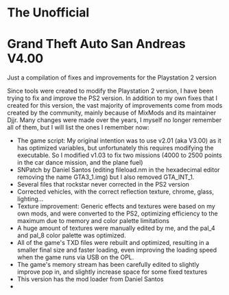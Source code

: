 # The Unofficial
# Grand Theft Auto San Andreas V4.00
Just a compilation of fixes and improvements for the Playstation 2 version

Since tools were created to modify the Playstation 2 version, I have been trying to fix and improve the PS2 version. In addition to my own fixes that I created for this version, the vast majority of improvements come from mods created by the community, mainly because of MixMods and its maintainer Djjr. Many changes were made over the years, I myself no longer remember all of them, but I will list the ones I remember now:


- The game script: My original intention was to use v2.01 (aka V3.00) as it has optimized variables, but unfortunately this requires modifying the executable. So I modified v1.03 to fix two missions (4000 to 2500 points in the car dance mission, and the plane fuel)
- SNPatch by Daniel Santos (editing fileload.nm in the hexadecimal editor removing the name GTA3_1.img) but I also removed GTA_INT_1.
- Several files that rockstar never corrected in the PS2 version
- Corrected vehicles, with the correct reflection texture, chrome, glass, lighting...
- Texture improvement: Generic effects and textures were based on my own mods, and were converted to the PS2, optimizing efficiency to the maximum due to memory and color palette limitations
- A huge amount of textures were manually edited by me, and the pal_4 and pal_8 color palette was optimized.
- All of the game's TXD files were rebuilt and optimized, resulting in a smaller final size and faster loading, even improving the loading speed when the game runs via USB on the OPL.
- The game's memory stream has been carefully edited to slightly improve pop in, and slightly increase space for some fixed textures
- This version has the mod loader from Daniel Santos
- 
